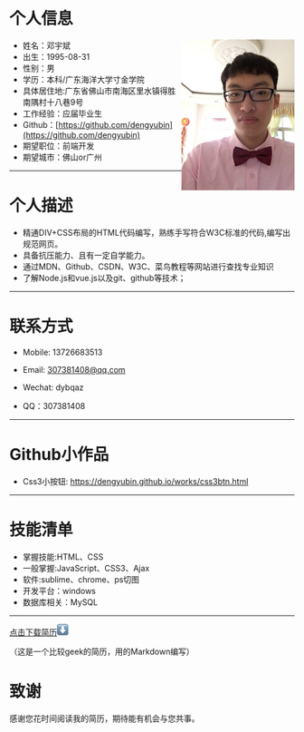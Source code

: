 
# 个人信息
 - 姓名：邓宇斌     <img src='src/images/me1.jpg' align='right' style=' width:200px;height:200 px'/>
 - 出生：1995-08-31
 - 性别：男
 - 学历：本科/广东海洋大学寸金学院
 - 具体居住地:广东省佛山市南海区里水镇得胜南隅村十八巷9号
 - 工作经验：应届毕业生
 - Github：[https://github.com/dengyubin](https://github.com/dengyubin)
 - 期望职位：前端开发
 - 期望城市：佛山or广州

---
# 个人描述

- 精通DIV+CSS布局的HTML代码编写，熟练手写符合W3C标准的代码,编写出规范网页。
- 具备抗压能力、且有一定自学能力。
- 通过MDN、Github、CSDN、W3C、菜鸟教程等网站进行查找专业知识
- 了解Node.js和vue.js以及git、github等技术；

---
# 联系方式

- Mobile: 13726683513

- Email: 307381408@qq.com

- Wechat: dybqaz

- QQ：307381408

---
# Github小作品

- Css3小按钮: https://dengyubin.github.io/works/css3btn.html

---
# 技能清单
- 掌握技能:HTML、CSS
- 一般掌握:JavaScript、CSS3、Ajax
- 软件:sublime、chrome、ps切图
- 开发平台：windows
- 数据库相关：MySQL

---
[点击下载简历](src/images/me.pdf)![download](src/images/down.png "下载简历")

（这是一个比较geek的简历，用的Markdown编写）
# 致谢
感谢您花时间阅读我的简历，期待能有机会与您共事。
